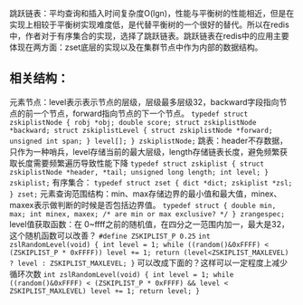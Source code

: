 跳跃链表：平均查询和插入时间复杂度O(lgn)，性能与平衡树的性能相近，但是在实现上相较于平衡树实现难度低，是代替平衡树的一个很好的替代。所以在redis中，作者对于有序集合的实现，选择了跳跃链表。跳跃链表在redis中的应用主要体现在两方面：zset底层的实现以及在集群节点中作为内部的数据结构。

## 相关结构：
元素节点：level表示表示节点的层级，层级最多层级32，backward字段指向节点的前一个节点，forward指向节点的下一个节点。
`typedef struct zskiplistNode {
    robj *obj;
    double score;
    struct zskiplistNode *backward;
    struct zskiplistLevel {
        struct zskiplistNode *forward;
        unsigned int span;
    } level[];
} zskiplistNode;`
跳表：header不存数据，只作为一种哨兵，level存储当前的最大层级，length存储链表长度，避免频繁获取长度需要频繁遍历导致性能下降
`typedef struct zskiplist {
    struct zskiplistNode *header, *tail;
    unsigned long length;
    int level;
} zskiplist;`
有序集合：
`typedef struct zset {
    dict *dict;
    zskiplist *zsl;
} zset;`
元素查询范围结构：min、max存储边界的最小值和最大值，minex、maxex表示做判断的时候是否包括边界值。
`typedef struct {
    double min, max;
    int minex, maxex; /* are min or max exclusive? */
} zrangespec;`
level值获取函数：在 0~ffff之前的随机值，在四分之一范围内加一，最大是32，这个随机函数可以改善？
`#define ZSKIPLIST_P 0.25`
`int zslRandomLevel(void) {
    int level = 1;
    while ((random()&0xFFFF) < (ZSKIPLIST_P * 0xFFFF))
        level += 1;
    return (level<ZSKIPLIST_MAXLEVEL) ? level : ZSKIPLIST_MAXLEVEL;
}`
可以改成下面的？这样可以一定程度上减少循环次数
`int zslRandomLevel(void) {
    int level = 1;
    while ((random()&0xFFFF) < (ZSKIPLIST_P * 0xFFFF) && level < ZSKIPLIST_MAXLEVEL)
        level += 1;
    return level;
}`
